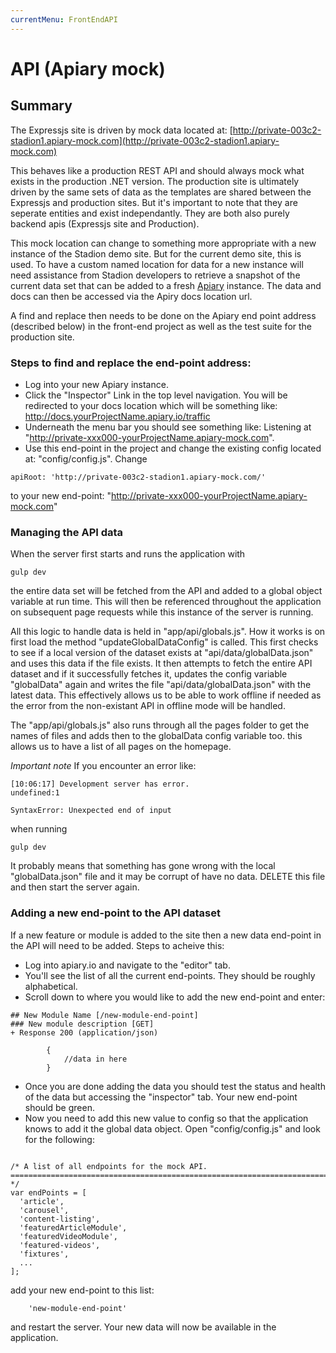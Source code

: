 ```yaml
---
currentMenu: FrontEndAPI
---
```


API (Apiary mock)
============

## Summary

The Expressjs site is driven by mock data located at: 
[http://private-003c2-stadion1.apiary-mock.com](http://private-003c2-stadion1.apiary-mock.com)

This behaves like a production REST API and should always mock what exists in the production .NET version. The production site is ultimately driven by the same sets of data as the templates are shared between the Expressjs and production sites. But it's important to note that they are seperate entities and exist independantly. They are both also purely backend apis (Expressjs site and Production).

This mock location can change to something more appropriate with a new instance of the Stadion demo site. But for the current demo site, this is used. To have a custom named location for data for a new instance will need assistance from Stadion developers to retrieve a snapshot of the current data set that can be added to a fresh [Apiary](http://apiary.io/) instance. The data and docs can then be accessed via the Apiry docs location url.

A find and replace then needs to be done on the Apiary end point address (described below) in the front-end project as well as the test suite for the production site. 

### Steps to find and replace the end-point address:

- Log into your new Apiary instance.
- Click the "Inspector" Link in the top level navigation. You will be redirected to your docs location which will be something like: http://docs.yourProjectName.apiary.io/traffic
- Underneath the menu bar you should see something like: Listening at "http://private-xxx000-yourProjectName.apiary-mock.com".
- Use this end-point in the project and change the existing config located at: "config/config.js". Change 
```
apiRoot: 'http://private-003c2-stadion1.apiary-mock.com/' 
```
to your new end-point: "http://private-xxx000-yourProjectName.apiary-mock.com"

### Managing the API data

When the server first starts and runs the application with
```
gulp dev
```
the entire data set will be fetched from the API and added to a global object variable at run time. This will then be referenced throughout the application on subsequent page requests while this instance of the server is running. 

All this logic to handle data is held in "app/api/globals.js". How it works is on first load the method "updateGlobalDataConfig" is called. This first checks to see if a local version of the dataset exists at "api/data/globalData.json" and uses this data if the file exists. It then attempts to fetch the entire API dataset and if it successfully fetches it, updates the config variable "globalData" again and writes the file "api/data/globalData.json" with the latest data. This effectively allows us to be able to work offline if needed as the error from the non-existant API in offline mode will be handled.

The "app/api/globals.js" also runs through all the pages folder to get the names of files and adds then to the globalData config variable too. this allows us to have a list of all pages on the homepage. 

*Important note*
If you encounter an error like:
```
[10:06:17] Development server has error.
undefined:1

SyntaxError: Unexpected end of input
```
when running
```
gulp dev
```
It probably means that something has gone wrong with the local "globalData.json" file and it may be corrupt of have no data. DELETE this file and then start the server again.

### Adding a new end-point to the API dataset
If a new feature or module is added to the site then a new data end-point in the API will need to be added. Steps to acheive this:
- Log into apiary.io and navigate to the "editor" tab.
- You'll see the list of all the current end-points. They should be roughly alphabetical.
- Scroll down to where you would like to add the new end-point and enter:
```
## New Module Name [/new-module-end-point]
### New module description [GET]
+ Response 200 (application/json)

        {
            //data in here
        }
```
- Once you are done adding the data you should test the status and health of the data but accessing the "inspector" tab. Your new end-point should be green.
- Now you need to add this new value to config so that the application knows to add it the global data object. Open "config/config.js" and look for the following:
```

/* A list of all endpoints for the mock API.
========================================================================== */
var endPoints = [
  'article',
  'carousel',
  'content-listing',
  'featuredArticleModule',
  'featuredVideoModule',
  'featured-videos',
  'fixtures',
  ...
];
```
add your new end-point to this list:
```
    'new-module-end-point'
```
and restart the server. Your new data will now be available in the application.





